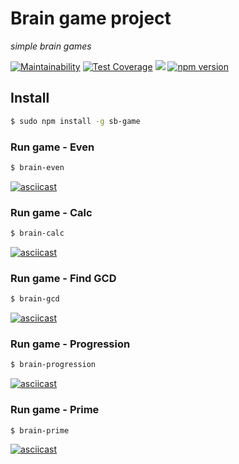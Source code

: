 # Brain game project
*simple brain games*

[![Maintainability](https://api.codeclimate.com/v1/badges/a939e57ff2f3cf58499a/maintainability)](https://codeclimate.com/github/corsicanec82/project-lvl1-s474/maintainability)
[![Test Coverage](https://api.codeclimate.com/v1/badges/a939e57ff2f3cf58499a/test_coverage)](https://codeclimate.com/github/corsicanec82/project-lvl1-s474/test_coverage)
![](https://github.com/corsicanec82/project-lvl1-s474/workflows/workflow/badge.svg)
[![npm version](https://badge.fury.io/js/sb-game.svg)](https://badge.fury.io/js/sb-game)

## Install
```sh
$ sudo npm install -g sb-game
```
### Run game - Even
```sh
$ brain-even
```

[![asciicast](https://asciinema.org/a/LOOMnVfximmtgRK24kEevRESp.svg)](https://asciinema.org/a/LOOMnVfximmtgRK24kEevRESp)
### Run game - Calc
```sh
$ brain-calc
```

[![asciicast](https://asciinema.org/a/ZUCHC64QcRzcdftbdPzHHMJ8G.svg)](https://asciinema.org/a/ZUCHC64QcRzcdftbdPzHHMJ8G)
### Run game - Find GCD
```sh
$ brain-gcd
```

[![asciicast](https://asciinema.org/a/RE7q4iOWu7WT1d0ltuUfPzjcQ.svg)](https://asciinema.org/a/RE7q4iOWu7WT1d0ltuUfPzjcQ)
### Run game - Progression
```sh
$ brain-progression
```

[![asciicast](https://asciinema.org/a/D5dzuvgUn4TqxhfJVtvFt4NUN.svg)](https://asciinema.org/a/D5dzuvgUn4TqxhfJVtvFt4NUN)
### Run game - Prime
```sh
$ brain-prime
```

[![asciicast](https://asciinema.org/a/1C7ry89ykUn52hKVAea7Hcncp.svg)](https://asciinema.org/a/1C7ry89ykUn52hKVAea7Hcncp)